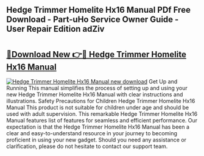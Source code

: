 ## Hedge Trimmer Homelite Hx16 Manual PDf Free Download - Part-uHo Service Owner Guide - User Repair Edition adZiv

# <h2><a href="http://bc74428.oget.top/?id=Hedge+Trimmer+Homelite+Hx16+Manual">🔗Download New 👉🔴 Hedge Trimmer Homelite Hx16 Manual</a></h2>

[![Hedge Trimmer Homelite Hx16 Manual new download](https://i.imgur.com/5g1atiW.png)](http://bc74428.oget.top/?id=Hedge+Trimmer+Homelite+Hx16+Manual)
Get Up and Running This manual simplifies the process of setting up and using your new Hedge Trimmer Homelite Hx16 Manual with clear instructions and illustrations. Safety Precautions for Children Hedge Trimmer Homelite Hx16 Manual This product is not suitable for children under age and should be used with adult supervision. This remarkable Hedge Trimmer Homelite Hx16 Manual features list of features for seamless and efficient performance. Our expectation is that the Hedge Trimmer Homelite Hx16 Manual has been a clear and easy-to-understand resource in your journey to becoming proficient in using your new gadget. Should you need any assistance or clarification, please do not hesitate to contact our support team.
